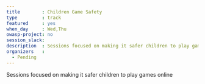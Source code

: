 ```yaml
---
title        : Children Game Safety
type         : track
featured     : yes
when_day     : Wed,Thu
owasp-project: no
session_slack:
description  : Sessions focused on making it safer children to play games online
organizers   :
  - Pending
---
```


Sessions focused on making it safer children to play games online

